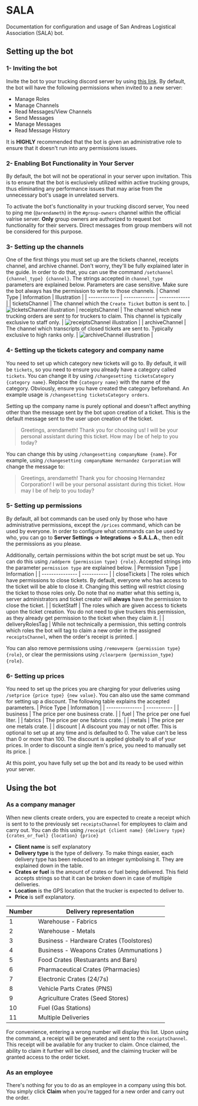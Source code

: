 # SALA
Documentation for configuration and usage of San Andreas Logistical Association (SALA) bot.

## Setting up the bot
### 1- Inviting the bot
Invite the bot to your trucking discord server by using [this link](https://discord.com/api/oauth2/authorize?client_id=976183145374318683&permissions=76816&scope=bot).
By default, the bot will have the following permissions when invited to a new server:
- Manage Roles
- Manage Channels
- Read Messages/View Channels
- Send Messages
- Manage Messages
- Read Message History

It is **HIGHLY** recommended that the bot is given an administrative role to ensure that it doesn't run into any permissions issues.

### 2- Enabling Bot Functionality in Your Server

By default, the bot will not be operational in your server upon invitation. This is to ensure that the bot is exclusively utilized within active trucking groups, thus eliminating any performance issues that may arise from the unnecessary bot's usage in unrelated servers.

To activate the bot's functionality in your trucking discord server, You need to ping me (`@arendameth`) in the `#group-owners` channel within the official valrise server. **Only** group owners are authorized to request bot functionality for their servers. Direct messages from group members will not be considered for this purpose.

### 3- Setting up the channels
One of the first things you must set up are the tickets channel, receipts channel, and archive channel. Don't worry, they'll be fully explained later in the guide. In order to do that, you can use the command `/setchannel {channel_type} {channel}`. The strings accepted in `channel_type` parameters are explained below. Parameters are case sensitive. Make sure the bot always has the permission to write to those channels.
| Channel Type  | Information | Illustration |
| ------------- | ------------- | ------------- |
| ticketsChannel  | The channel which the `Create Ticket` button is sent to. | ![ticketsChannel illustration](https://i.ibb.co/PD8LZsK/image.png)
| receiptsChannel  | The channel which new trucking orders are sent to for truckers to claim. This channel is typically exclusive to staff only. | ![receiptsChannel illustration](https://i.ibb.co/KFDGnNY/image.png) |
| archiveChannel | The channel which transcripts of closed tickets are sent to. Typically exclusive to high ranks only. | ![archiveChannel illustration](https://i.ibb.co/71yVP24/image.png) |

### 4- Setting up the tickets category and company name
You need to set up which category new tickets will go to. By default, it will be `tickets`, so you need to ensure you already have a category called `tickets`. You can change it by using `/changesetting ticketsCategory {category name}`. Replace the `{category name}` with the name of the category. Obviously, ensure you have created the category beforehand. An example usage is `/changesetting ticketsCategory orders`.

Setting up the company name is purely optional and doesn't affect anything other than the message sent by the bot upon creation of a ticket. This is the default message sent to the user upon creation of the ticket.
> Greetings, arendameth! Thank you for choosing us! 
I will be your personal assistant during this ticket. How may I be of help to you today?

You can change this by using `/changesetting companyName {name}`. For example, using `/changesetting companyName Hernandez Corporation` will change the message to:
> Greetings, arendameth! Thank you for choosing Hernandez Corporation! 
I will be your personal assistant during this ticket. How may I be of help to you today?

### 5- Setting up permissions
By default, all bot commands can be used only by those who have administrative permissions, except the `/prices` command, which can be used by everyone. In order to configure what commands can be used by who, you can go to **Server Settings -> Integrations -> S.A.L.A.**, then edit the permissions as you please.

Additionally, certain permissions within the bot script must be set up. You can do this using `/addperm {permission type} {role}`. Accepted strings into the parameter `permission type` are explained below.
| Permission Type | Information |
| --------------- | ----------- |
| closeTickets    | The roles which have permissions to close tickets. By default, everyone who has access to the ticket will be able to close it. Changing this setting will restrict closing the ticket to those roles only. Do note that no matter what this setting is, server administrators and ticket creator will **always** have the permission to close the ticket. |
| ticketStaff     | The roles which are given access to tickets upon the ticket creation. You do not need to give truckers this permission, as they already get permission to the ticket when they claim it. |
| deliveryRolesTag | While not technically a permission, this setting controls which roles the bot will tag to claim a new order in the assigned `receiptsChannel`, when the order's receipt is printed. |

You can also remove permissions using `/removeperm {permission type} {role}`, or clear the permissions using `/clearperm {permission_type} {role}`.

### 6- Setting up prices
You need to set up the prices you are charging for your deliveries using `/setprice {price type} {new value}`. You can also use the same command for setting up a discount. The following table explains the accepted parameters.
| Price Type | Information |
| --------------- | ----------- |
| business    | The price per one business crate. |
| fuel     | The price per one fuel liter. |
| fabrics | The price per one fabrics crate. |
| metals | The price per one metals crate. |
| discount | A discount you may or not offer. This is optional to set up at any time and is defaulted to 0. The value can't be less than 0 or more than 100. The discount is applied globally to all of your prices. In order to discount a single item's price, you need to manually set its price. |

At this point, you have fully set up the bot and its ready to be used within your server.

## Using the bot
### As a company manager
When new clients create orders, you are expected to create a receipt which is sent to to the previously set `receiptsChannel` for employees to claim and carry out. You can do this using `/receipt {client name} {delivery type} {crates_or_fuel} {location} {price}`
- **Client name** is self explanatory
- **Delivery type** is the type of delivery. To make things easier, each delivery type has been reduced to an integer symbolising it. They are explained down in the table.
- **Crates or fuel** is the amount of crates or fuel being delivered. This field accepts strings so that it can be broken down in case of multiple deliveries.
- **Location** is the GPS location that the trucker is expected to deliver to.
- **Price** is self explanatory.

| Number | Delivery representation |
| ------ | ----------------------- |
| 1 | Warehouse - Fabrics |
| 2 | Warehouse - Metals |
| 3 | Business - Hardware Crates (Toolstores) |
| 4 | Business - Weapons Crates (Ammunations ) |
| 5 | Food Crates (Restuarants and Bars) |
| 6 | Pharmaceutical Crates (Pharmacies) |
| 7 | Electronic Crates (24/7s) |
| 8 | Vehicle Parts Crates (PNS) |
| 9 | Agriculture Crates (Seed Stores) |
| 10 | Fuel (Gas Stations) |
| 11 | Multiple Deliveries |

For convenience, entering a wrong number will display this list. Upon using the command, a receipt will be generated and sent to the `receiptsChannel`. This receipt will be available for any trucker to claim. Once claimed, the ability to claim it further will be closed, and the claiming trucker will be granted access to the order ticket.

### As an employee
There's nothing for you to do as an employee in a company using this bot. You simply click **Claim** when you're tagged for a new order and carry out the order.
